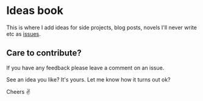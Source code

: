 # Ideas book

This is where I add ideas for side projects, blog posts, novels I'll never write etc as [issues](https://github.com/jesseyuen/jesseyuen/issues).

## Care to contribute?

If you have any feedback please leave a comment on an issue. 

See an idea you like? It's yours. Let me know how it turns out ok?

Cheers ✌️

